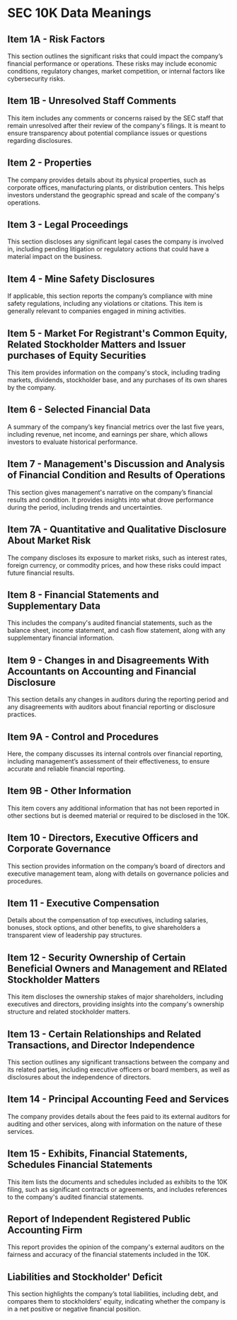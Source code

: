 # SEC 10K Data Meanings

## Item 1A - Risk Factors

This section outlines the significant risks that could impact the company’s financial performance or operations. These risks may include economic conditions, regulatory changes, market competition, or internal factors like cybersecurity risks.

## Item 1B - Unresolved Staff Comments

This item includes any comments or concerns raised by the SEC staff that remain unresolved after their review of the company's filings. It is meant to ensure transparency about potential compliance issues or questions regarding disclosures.

## Item 2 - Properties

The company provides details about its physical properties, such as corporate offices, manufacturing plants, or distribution centers. This helps investors understand the geographic spread and scale of the company's operations.

## Item 3 - Legal Proceedings

This section discloses any significant legal cases the company is involved in, including pending litigation or regulatory actions that could have a material impact on the business.

## Item 4 - Mine Safety Disclosures

If applicable, this section reports the company’s compliance with mine safety regulations, including any violations or citations. This item is generally relevant to companies engaged in mining activities.

## Item 5 - Market For Registrant's Common Equity, Related Stockholder Matters and Issuer purchases of Equity Securities

This item provides information on the company's stock, including trading markets, dividends, stockholder base, and any purchases of its own shares by the company.

## Item 6 - Selected Financial Data

A summary of the company’s key financial metrics over the last five years, including revenue, net income, and earnings per share, which allows investors to evaluate historical performance.

## Item 7 - Management's Discussion and Analysis of Financial Condition and Results of Operations

This section gives management's narrative on the company’s financial results and condition. It provides insights into what drove performance during the period, including trends and uncertainties.

## Item 7A - Quantitative and Qualitative Disclosure About Market Risk

The company discloses its exposure to market risks, such as interest rates, foreign currency, or commodity prices, and how these risks could impact future financial results.

## Item 8 - Financial Statements and Supplementary Data

This includes the company's audited financial statements, such as the balance sheet, income statement, and cash flow statement, along with any supplementary financial information.

## Item 9 - Changes in and Disagreements With Accountants on Accounting and Financial Disclosure

This section details any changes in auditors during the reporting period and any disagreements with auditors about financial reporting or disclosure practices.

## Item 9A - Control and Procedures

Here, the company discusses its internal controls over financial reporting, including management’s assessment of their effectiveness, to ensure accurate and reliable financial reporting.

## Item 9B - Other Information

This item covers any additional information that has not been reported in other sections but is deemed material or required to be disclosed in the 10K.

## Item 10 - Directors, Executive Officers and Corporate Governance

This section provides information on the company’s board of directors and executive management team, along with details on governance policies and procedures.

## Item 11 - Executive Compensation

Details about the compensation of top executives, including salaries, bonuses, stock options, and other benefits, to give shareholders a transparent view of leadership pay structures.

## Item 12 - Security Ownership of Certain Beneficial Owners and Management and RElated Stockholder Matters

This item discloses the ownership stakes of major shareholders, including executives and directors, providing insights into the company's ownership structure and related stockholder matters.

## Item 13 - Certain Relationships and Related Transactions, and Director Independence

This section outlines any significant transactions between the company and its related parties, including executive officers or board members, as well as disclosures about the independence of directors.

## Item 14 - Principal Accounting Feed and Services

The company provides details about the fees paid to its external auditors for auditing and other services, along with information on the nature of these services.

## Item 15 - Exhibits, Financial Statements, Schedules Financial Statements

This item lists the documents and schedules included as exhibits to the 10K filing, such as significant contracts or agreements, and includes references to the company's audited financial statements.

## Report of Independent Registered Public Accounting Firm

This report provides the opinion of the company's external auditors on the fairness and accuracy of the financial statements included in the 10K.

## Liabilities and Stockholder' Deficit

This section highlights the company’s total liabilities, including debt, and compares them to stockholders' equity, indicating whether the company is in a net positive or negative financial position.